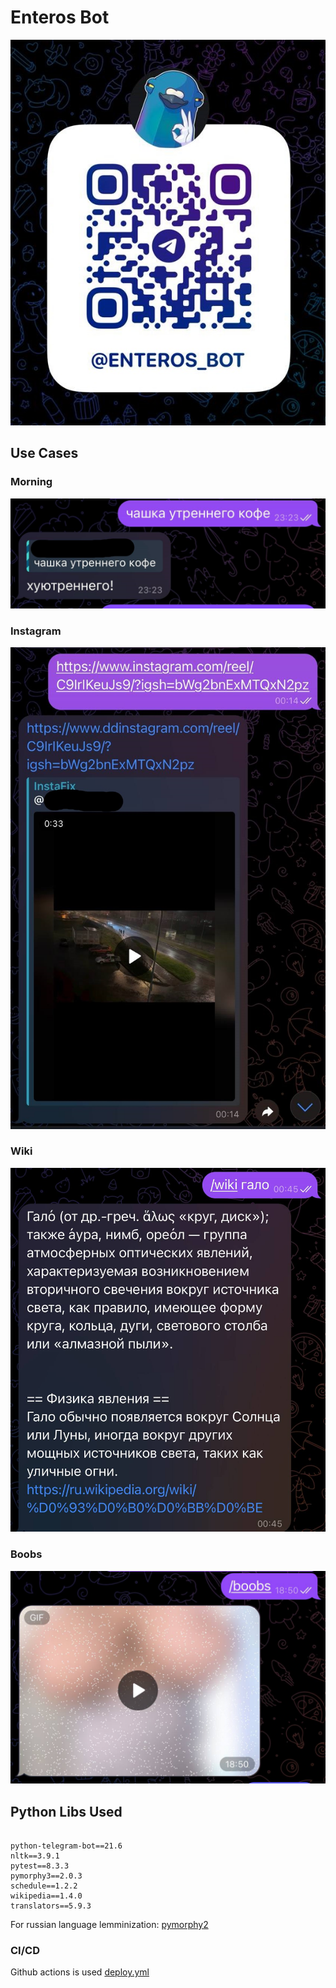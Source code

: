 # Enteros Bot
![img](img/qr.jpg)

## Use Cases

### Morning
![](img/utro.jpg)

### Instagram
![](img/instagram.jpg)

### Wiki
![](img/wiki.jpg)

### Boobs
![](img/boobs.jpg)

## Python Libs Used


```properties

python-telegram-bot==21.6
nltk==3.9.1
pytest==8.3.3
pymorphy3==2.0.3
schedule==1.2.2
wikipedia==1.4.0
translators==5.9.3

```

For russian language lemminization: [pymorphy2](https://pymorphy2.readthedocs.io/en/stable/_modules/pymorphy2/analyzer.html)

### CI/CD 

Github actions is used [deploy.yml](.github/workflows/deploy.yml)

